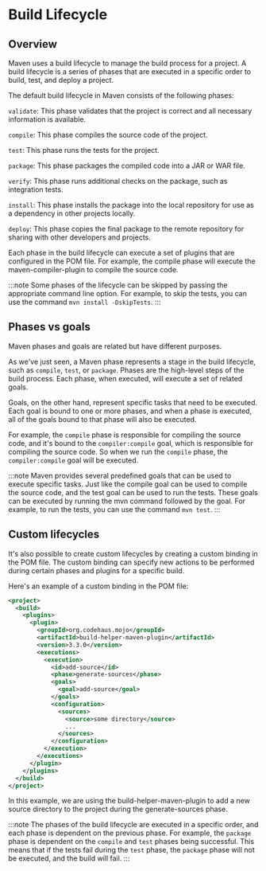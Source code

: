# Build Lifecycle

## Overview

Maven uses a build lifecycle to manage the build process for a project. A build lifecycle is a series of phases that are executed in a specific order to build, test, and deploy a project. 

The default build lifecycle in Maven consists of the following phases:

`validate`: This phase validates that the project is correct and all necessary information is available.

`compile`: This phase compiles the source code of the project.

`test`: This phase runs the tests for the project.

`package`: This phase packages the compiled code into a JAR or WAR file.

`verify`: This phase runs additional checks on the package, such as integration tests.

`install`: This phase installs the package into the local repository for use as a dependency in other projects locally.

`deploy`: This phase copies the final package to the remote repository for sharing with other developers and projects.

Each phase in the build lifecycle can execute a set of plugins that are configured in the POM file. For example, the compile phase will execute the maven-compiler-plugin to compile the source code.

:::note
Some phases of the lifecycle can be skipped by passing the appropriate command line option. For example, to skip the tests, you can use the command `mvn install -DskipTests`.
:::

## Phases vs goals

Maven phases and goals are related but have different purposes.

As we've just seen, a Maven phase represents a stage in the build lifecycle, such as `compile`, `test`, or `package`. Phases are the high-level steps of the build process. Each phase, when executed, will execute a set of related goals.

Goals, on the other hand, represent specific tasks that need to be executed. Each goal is bound to one or more phases, and when a phase is executed, all of the goals bound to that phase will also be executed.

For example, the `compile` phase is responsible for compiling the source code, and it's bound to the `compiler:compile` goal, which is responsible for compiling the source code. So when we run the `compile` phase, the `compiler:compile` goal will be executed.

:::note
Maven provides several predefined goals that can be used to execute specific tasks. Just like the compile goal can be used to compile the source code, and the test goal can be used to run the tests. These goals can be executed by running the mvn command followed by the goal. For example, to run the tests, you can use the command `mvn test`.
:::

## Custom lifecycles

It's also possible to create custom lifecycles by creating a custom binding in the POM file. The custom binding can specify new actions to be performed during certain phases and plugins for a specific build.

Here's an example of a custom binding in the POM file:

```xml
<project>
  <build>
    <plugins>
      <plugin>
        <groupId>org.codehaus.mojo</groupId>
        <artifactId>build-helper-maven-plugin</artifactId>
        <version>3.3.0</version>
        <executions>
          <execution>
            <id>add-source</id>
            <phase>generate-sources</phase>
            <goals>
              <goal>add-source</goal>
            </goals>
            <configuration>
              <sources>
                <source>some directory</source>
                ...
              </sources>
            </configuration>
          </execution>
        </executions>
      </plugin>
    </plugins>
  </build>
</project>
```

In this example, we are using the build-helper-maven-plugin to add a new source directory to the project during the generate-sources phase.

:::note
The phases of the build lifecycle are executed in a specific order, and each phase is dependent on the previous phase. For example, the `package` phase is dependent on the `compile` and `test` phases being successful. This means that if the tests fail during the `test` phase, the `package` phase will not be executed, and the build will fail.
:::

